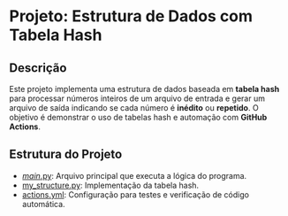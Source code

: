 # Projeto: Estrutura de Dados com Tabela Hash

## Descrição
Este projeto implementa uma estrutura de dados baseada em **tabela hash** para processar números inteiros de um arquivo de entrada e gerar um arquivo de saída indicando se cada número é **inédito** ou **repetido**. O objetivo é demonstrar o uso de tabelas hash e automação com **GitHub Actions**.

## Estrutura do Projeto
- [_main_.py](Códigos/__main__.py): Arquivo principal que executa a lógica do programa.
- [my_structure.py](Códigos/my_structure.py): Implementação da tabela hash.
- [actions.yml](.github/workflow/Action.yml): Configuração para testes e verificação de código automática.
